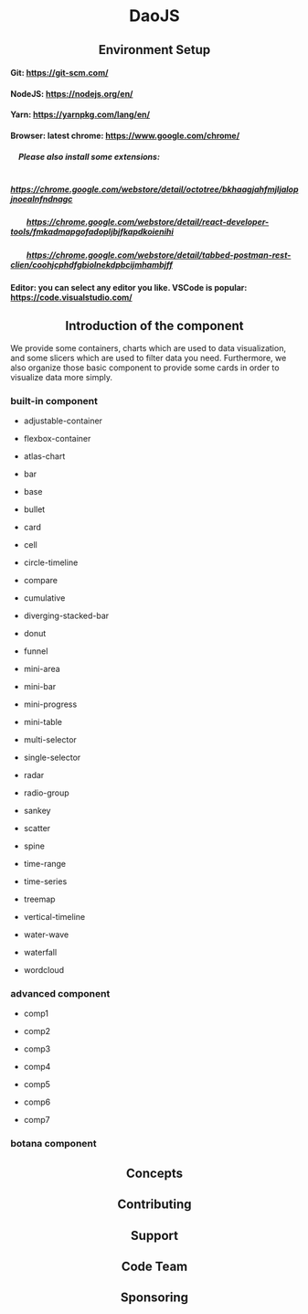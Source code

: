 # <center>DaoJS</center>

## <center>Environment Setup</center>

#### Git:  https://git-scm.com/

#### NodeJS:  https://nodejs.org/en/ 

####  Yarn: https://yarnpkg.com/lang/en/

####  Browser: latest chrome: https://www.google.com/chrome/

##### &emsp;Please also install some extensions:

##### &emsp;&emsp;https://chrome.google.com/webstore/detail/octotree/bkhaagjahfmjljalopjnoealnfndnagc

##### &emsp;&emsp;https://chrome.google.com/webstore/detail/react-developer-tools/fmkadmapgofadopljbjfkapdkoienihi

##### &emsp;&emsp;https://chrome.google.com/webstore/detail/tabbed-postman-rest-clien/coohjcphdfgbiolnekdpbcijmhambjff

#### Editor: you can select any editor you like. VSCode is popular: https://code.visualstudio.com/

## <center>Introduction of the component</center>

We provide some containers, charts which are used to data visualization, and some slicers which are used to filter data you need. Furthermore, we also organize those basic component to provide some cards in order to visualize data more simply.

### built-in component

- adjustable-container

- flexbox-container

- atlas-chart

- bar

- base

- bullet

- card

- cell

- circle-timeline

- compare

- cumulative

- diverging-stacked-bar

- donut

- funnel

- mini-area

- mini-bar

- mini-progress

- mini-table

- multi-selector

- single-selector

- radar

- radio-group

- sankey

- scatter

- spine

- time-range

- time-series

- treemap

- vertical-timeline

- water-wave

- waterfall

- wordcloud

### advanced component

- comp1

- comp2

- comp3

- comp4

- comp5

- comp6

- comp7

### botana component



## <center>Concepts</center>



## <center>Contributing</center>



## <center>Support</center>



## <center>Code Team</center>



## <center>Sponsoring</center>

